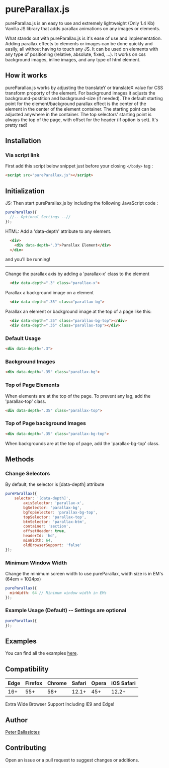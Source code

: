 # pureParallax.js

pureParallax.js is an easy to use and extremely lightweight (Only 1.4 Kb) Vanilla JS library that adds parallax animations on any images or elements.

What stands out with pureParallax.js is it's ease of use and implementation. Adding parallax effects to elements or images can be done quickly and easily, all without having to touch any JS. It can be used on elements with any type of positioning (relative, absolute, fixed, ...). It works on css background images,  inline images, and any type of html element.

## How it works
pureParallax.js works by adjusting the translateY or translateX value for CSS transform proporty of the element. For background images it adjusts the background-postition and background-size (if needed). The default starting point for the element/background parallax effect is the center of the element in the center of the element container. The starting point can be adjusted anywhere in the container. The top selectors' starting point is always the top of the page, with offset for the header (if option is set). It's pretty rad! 


## Installation

### Via script link

First add this script below snippet just before your closing `</body>` tag :

```html
<script src="pureParallax.js"></script>
```


## Initialization

JS: Then start pureParallax.js by including the following JavaScript code :

```javascript
pureParallax({
  //-- Optional Settings --//
});
```

HTML: Add a 'data-depth' attribute to any element.

```html
  <div>
    <div data-depth=".3">Parallax Element</div>
  </div>
```

and you'll be running!

___


Change the parallax axis by adding a 'parallax-x' class to the element

```html
  <div data-depth=".3" class="parallax-x">
```

Parallax a background image on a element

```html
  <div data-depth=".35" class="parallax-bg">
```

Parallax an element or background image at the top of a page like this:

```html
  <div data-depth=".35" class="parallax-bg-top"></div>
  <div data-depth=".35" class="parallax-top"></div>
```

### Default Usage
```html
<div data-depth=".3">
```

### Background Images
```html
<div data-depth=".35" class="parallax-bg">
```

### Top of Page Elements
  
When elements are at the top of the page. To prevent any lag, add the 'parallax-top' class. 
  
```html
<div data-depth=".35" class="parallax-top">
```

### Top of Page background Images
```html
<div data-depth=".35" class="parallax-bg-top">
```

When backgrounds are at the top of page, add the 'parallax-bg-top' class.


## Methods

### Change Selectors
By default, the selector is [data-depth] attribute
  
```javascript
pureParallax({
    selector: '[data-depth]',
		axisSelector: 'parallax-x',
		bgSelector: 'parallax-bg',
		bgTopSelector: 'parallax-bg-top',
		topSelector: 'parallax-top',
		btmSelector: 'parallax-btm',
		container: 'section',
		offsetHeader: true, 
		headerId: 'hd',
		minWidth: 64,
		oldBrowserSupport: 'false'
});
```

### Minimum Window Width

Change the minimum screen width to use pureParallax, width size is in EM's (64em = 1024px)
  
```javascript
pureParallax({
  minWidth: 64 // Minimum window width in EMs
});
```
  
### Example Usage (Default) -- Settings are optional

```javascript
pureParallax({
});
```


## Examples
You can find all the examples [here](https://pbalweb.com/pureParallax).

## Compatibility
| Edge | Firefox | Chrome | Safari | Opera | iOS Safari |
|---|---|---|---|---|---|
| 16+ | 55+ | 58+ | 12.1+ | 45+ | 12.2+ |

Extra Wide Browser Support Including IE9 and Edge!

## Author

[Peter Ballasiotes](https://github.com/pballasiotes/)

## Contributing

Open an issue or a pull request to suggest changes or additions.
